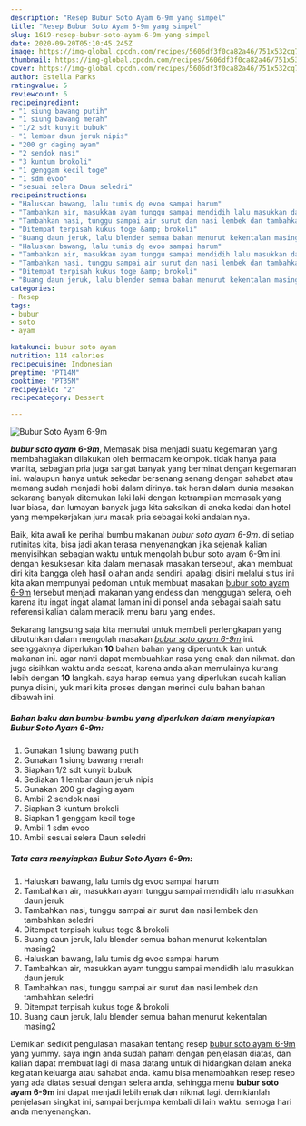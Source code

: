 ```yaml
---
description: "Resep Bubur Soto Ayam 6-9m yang simpel"
title: "Resep Bubur Soto Ayam 6-9m yang simpel"
slug: 1619-resep-bubur-soto-ayam-6-9m-yang-simpel
date: 2020-09-20T05:10:45.245Z
image: https://img-global.cpcdn.com/recipes/5606df3f0ca82a46/751x532cq70/bubur-soto-ayam-6-9m-foto-resep-utama.jpg
thumbnail: https://img-global.cpcdn.com/recipes/5606df3f0ca82a46/751x532cq70/bubur-soto-ayam-6-9m-foto-resep-utama.jpg
cover: https://img-global.cpcdn.com/recipes/5606df3f0ca82a46/751x532cq70/bubur-soto-ayam-6-9m-foto-resep-utama.jpg
author: Estella Parks
ratingvalue: 5
reviewcount: 6
recipeingredient:
- "1 siung bawang putih"
- "1 siung bawang merah"
- "1/2 sdt kunyit bubuk"
- "1 lembar daun jeruk nipis"
- "200 gr daging ayam"
- "2 sendok nasi"
- "3 kuntum brokoli"
- "1 genggam kecil toge"
- "1 sdm evoo"
- "sesuai selera Daun seledri"
recipeinstructions:
- "Haluskan bawang, lalu tumis dg evoo sampai harum"
- "Tambahkan air, masukkan ayam tunggu sampai mendidih lalu masukkan daun jeruk"
- "Tambahkan nasi, tunggu sampai air surut dan nasi lembek dan tambahkan seledri"
- "Ditempat terpisah kukus toge &amp; brokoli"
- "Buang daun jeruk, lalu blender semua bahan menurut kekentalan masing2"
- "Haluskan bawang, lalu tumis dg evoo sampai harum"
- "Tambahkan air, masukkan ayam tunggu sampai mendidih lalu masukkan daun jeruk"
- "Tambahkan nasi, tunggu sampai air surut dan nasi lembek dan tambahkan seledri"
- "Ditempat terpisah kukus toge &amp; brokoli"
- "Buang daun jeruk, lalu blender semua bahan menurut kekentalan masing2"
categories:
- Resep
tags:
- bubur
- soto
- ayam

katakunci: bubur soto ayam 
nutrition: 114 calories
recipecuisine: Indonesian
preptime: "PT14M"
cooktime: "PT35M"
recipeyield: "2"
recipecategory: Dessert

---
```



![Bubur Soto Ayam 6-9m](https://img-global.cpcdn.com/recipes/5606df3f0ca82a46/751x532cq70/bubur-soto-ayam-6-9m-foto-resep-utama.jpg)

<b><i>bubur soto ayam 6-9m</i></b>, Memasak bisa menjadi suatu kegemaran yang membahagiakan dilakukan oleh bermacam kelompok. tidak hanya para wanita, sebagian pria juga sangat banyak yang berminat dengan kegemaran ini. walaupun hanya untuk sekedar bersenang senang dengan sahabat atau memang sudah menjadi hobi dalam dirinya. tak heran dalam dunia masakan sekarang banyak ditemukan laki laki dengan ketrampilan memasak yang luar biasa, dan lumayan banyak juga kita saksikan di aneka kedai dan hotel yang mempekerjakan juru masak pria sebagai koki andalan nya.

Baik, kita awali ke perihal bumbu makanan <i>bubur soto ayam 6-9m</i>. di setiap rutinitas kita, bisa jadi akan terasa menyenangkan jika sejenak kalian menyisihkan sebagian waktu untuk mengolah bubur soto ayam 6-9m ini. dengan kesuksesan kita dalam memasak masakan tersebut, akan membuat diri kita bangga oleh hasil olahan anda sendiri. apalagi disini melalui situs ini kita akan mempunyai pedoman untuk membuat masakan <u>bubur soto ayam 6-9m</u> tersebut menjadi makanan yang endess dan menggugah selera, oleh karena itu ingat ingat alamat laman ini di ponsel anda sebagai salah satu referensi kalian dalam meracik menu baru yang endes.




Sekarang langsung saja kita memulai untuk membeli perlengkapan yang dibutuhkan dalam mengolah masakan <u><i>bubur soto ayam 6-9m</i></u> ini. seenggaknya diperlukan <b>10</b> bahan bahan yang diperuntuk kan untuk makanan ini. agar nanti dapat membuahkan rasa yang enak dan nikmat. dan juga sisihkan waktu anda sesaat, karena anda akan memulainya kurang lebih dengan <b>10</b> langkah. saya harap semua yang diperlukan sudah kalian punya disini, yuk mari kita proses dengan merinci dulu bahan bahan dibawah ini.

<!--inarticleads1-->

##### Bahan baku dan bumbu-bumbu yang diperlukan dalam menyiapkan Bubur Soto Ayam 6-9m:

1. Gunakan 1 siung bawang putih
1. Gunakan 1 siung bawang merah
1. Siapkan 1/2 sdt kunyit bubuk
1. Sediakan 1 lembar daun jeruk nipis
1. Gunakan 200 gr daging ayam
1. Ambil 2 sendok nasi
1. Siapkan 3 kuntum brokoli
1. Siapkan 1 genggam kecil toge
1. Ambil 1 sdm evoo
1. Ambil sesuai selera Daun seledri




<!--inarticleads2-->

##### Tata cara menyiapkan Bubur Soto Ayam 6-9m:

1. Haluskan bawang, lalu tumis dg evoo sampai harum
1. Tambahkan air, masukkan ayam tunggu sampai mendidih lalu masukkan daun jeruk
1. Tambahkan nasi, tunggu sampai air surut dan nasi lembek dan tambahkan seledri
1. Ditempat terpisah kukus toge &amp; brokoli
1. Buang daun jeruk, lalu blender semua bahan menurut kekentalan masing2
1. Haluskan bawang, lalu tumis dg evoo sampai harum
1. Tambahkan air, masukkan ayam tunggu sampai mendidih lalu masukkan daun jeruk
1. Tambahkan nasi, tunggu sampai air surut dan nasi lembek dan tambahkan seledri
1. Ditempat terpisah kukus toge &amp; brokoli
1. Buang daun jeruk, lalu blender semua bahan menurut kekentalan masing2




Demikian sedikit pengulasan masakan tentang resep <u>bubur soto ayam 6-9m</u> yang yummy. saya ingin anda sudah paham dengan penjelasan diatas, dan kalian dapat membuat lagi di masa datang untuk di hidangkan dalam aneka kegiatan keluarga atau sahabat anda. kamu bisa menambahkan resep resep yang ada diatas sesuai dengan selera anda, sehingga menu <b>bubur soto ayam 6-9m</b> ini dapat menjadi lebih enak dan nikmat lagi. demikianlah penjelasan singkat ini, sampai berjumpa kembali di lain waktu. semoga hari anda menyenangkan.

